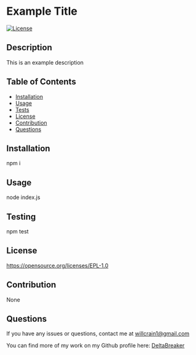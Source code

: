 
  # Example Title

  [![License](https://img.shields.io/badge/License-EPL_1.0-blue.svg)](https://opensource.org/licenses/EPL-1.0)


  ## Description
  This is an example description

  ## Table of Contents
  - [Installation](#installation)
  - [Usage](#usage)
  - [Tests](#testing)
  - [License](#license)
  - [Contribution](#contribution)
  - [Questions](#questions)

  ## Installation
  npm i

  ## Usage
  node index.js

  ## Testing
  npm test

  ## License
https://opensource.org/licenses/EPL-1.0

  ## Contribution
  None

  ## Questions
  If you have any issues or questions, contact me at willcrain1@gmail.com

  You can find more of my work on my Github profile here: [DeltaBreaker](https://github.com/DeltaBreaker)
  
